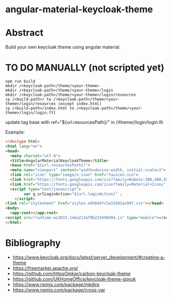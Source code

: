 # angular-material-keycloak-theme

# Abstract
Build your own keycloak theme using angular material.

# TO DO MANUALLY (not scripted yet)
```script
npm run build
mkdir /<keycloak-path>/theme/<your-theme>
mkdir /<keycloak-path>/theme/<your-theme>/login
mkdir /<keycloak-path>/theme/<your-theme>/login/resources
cp /<build-path>/ to /<keycloak-path>/theme/<your-theme>/login/resources (except index.html)
cp /<build-path>/index.html to /<keycloak-path>/theme/<your-theme>/login/login.ftl
```

update tag base with ref="${url.resourcesPath}/" in /<keycloak-path>/theme/<your-theme>/login/login.ftl

Example:
```html
<!doctype html>
<html lang="en">
<head>
  <meta charset="utf-8">
  <title>AngularMaterialKeycloakTheme</title>
  <base href="${url.resourcesPath}/">
  <meta name="viewport" content="width=device-width, initial-scale=1">
  <link rel="icon" type="image/x-icon" href="favicon.ico">
  <link href="https://fonts.googleapis.com/css?family=Roboto:300,400,500&display=swap" rel="stylesheet">
  <link href="https://fonts.googleapis.com/icon?family=Material+Icons" rel="stylesheet">
  <script type="text/javascript">
		var g_urlLoginAction="${url.loginAction}" ;
	</script>
<link rel="stylesheet" href="styles.e85664fc5a31b02ac00f.css"></head>
<body>
  <app-root></app-root>
<script src="runtime-es2015.1eba213af0b233498d9d.js" type="module"></script><script src="runtime-es5.1eba213af0b233498d9d.js" nomodule defer></script><script src="polyfills-es5.47c00755135658becf3d.js" nomodule defer></script><script src="polyfills-es2015.a723b9f0fd424fda1454.js" type="module"></script><script src="main-es2015.e24267654529df8c885a.js" type="module"></script><script src="main-es5.e24267654529df8c885a.js" nomodule defer></script></body>
</html>
```



# Bibliography
* https://www.keycloak.org/docs/latest/server_development/#creating-a-theme 
* https://freemarker.apache.org/
* https://github.com/httpsOmkar/carbon-keycloak-theme
* https://github.com/UKHomeOffice/keycloak-theme-govuk
* https://www.npmjs.com/package/mkdirp
* https://www.npmjs.com/package/cross-var
